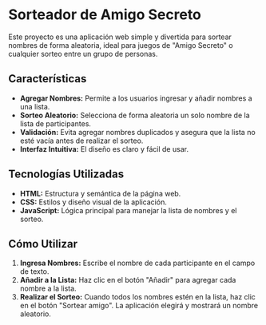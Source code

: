 # Sorteador de Amigo Secreto

Este proyecto es una aplicación web simple y divertida para sortear nombres de forma aleatoria, ideal para juegos de "Amigo Secreto" o cualquier sorteo entre un grupo de personas.

## Características

- **Agregar Nombres:** Permite a los usuarios ingresar y añadir nombres a una lista.
- **Sorteo Aleatorio:** Selecciona de forma aleatoria un solo nombre de la lista de participantes.
- **Validación:** Evita agregar nombres duplicados y asegura que la lista no esté vacía antes de realizar el sorteo.
- **Interfaz Intuitiva:** El diseño es claro y fácil de usar.

## Tecnologías Utilizadas

- **HTML:** Estructura y semántica de la página web.
- **CSS:** Estilos y diseño visual de la aplicación.
- **JavaScript:** Lógica principal para manejar la lista de nombres y el sorteo.

## Cómo Utilizar

1.  **Ingresa Nombres:** Escribe el nombre de cada participante en el campo de texto.
2.  **Añadir a la Lista:** Haz clic en el botón "Añadir" para agregar cada nombre a la lista.
3.  **Realizar el Sorteo:** Cuando todos los nombres estén en la lista, haz clic en el botón "Sortear amigo". La aplicación elegirá y mostrará un nombre aleatorio.
